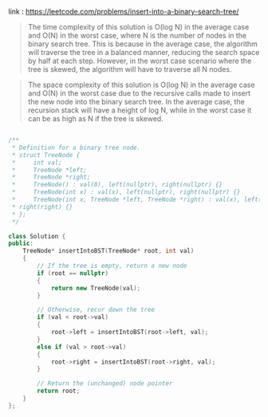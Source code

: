 link : https://leetcode.com/problems/insert-into-a-binary-search-tree/

>The time complexity of this solution is O(log N) in the average case and O(N) in the worst case, where N is the number of nodes in the binary search tree. This is because in the average case, the algorithm will traverse the tree in a balanced manner, reducing the search space by half at each step. However, in the worst case scenario where the tree is skewed, the algorithm will have to traverse all N nodes.

>The space complexity of this solution is O(log N) in the average case and O(N) in the worst case due to the recursive calls made to insert the new node into the binary search tree. In the average case, the recursion stack will have a height of log N, while in the worst case it can be as high as N if the tree is skewed.


```cpp

/**
 * Definition for a binary tree node.
 * struct TreeNode {
 *     int val;
 *     TreeNode *left;
 *     TreeNode *right;
 *     TreeNode() : val(0), left(nullptr), right(nullptr) {}
 *     TreeNode(int x) : val(x), left(nullptr), right(nullptr) {}
 *     TreeNode(int x, TreeNode *left, TreeNode *right) : val(x), left(left),
 * right(right) {}
 * };
 */

class Solution {
public:
    TreeNode* insertIntoBST(TreeNode* root, int val) 
    {
        // If the tree is empty, return a new node
        if (root == nullptr) 
        {
            return new TreeNode(val);
        }

        // Otherwise, recur down the tree
        if (val < root->val) 
        {
            root->left = insertIntoBST(root->left, val);
        } 
        else if (val > root->val) 
        {
            root->right = insertIntoBST(root->right, val);
        }

        // Return the (unchanged) node pointer
        return root;
    }
};

```
